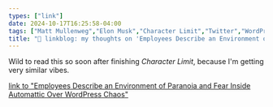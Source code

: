 ```yaml
---
types: ["link"]
date: 2024-10-17T16:25:58-04:00
tags: ["Matt Mullenweg","Elon Musk","Character Limit","Twitter","WordPress"]
title: "🔗 linkblog: my thoughts on 'Employees Describe an Environment of Paranoia and Fear Inside Automattic Over WordPress Chaos'"
---
```

Wild to read this so soon after finishing *Character Limit*, because I'm getting very similar vibes.

[link to "Employees Describe an Environment of Paranoia and Fear Inside Automattic Over WordPress Chaos"](https://www.404media.co/automattic-buyout-offer-wordpress-matt-mullenweg/)
